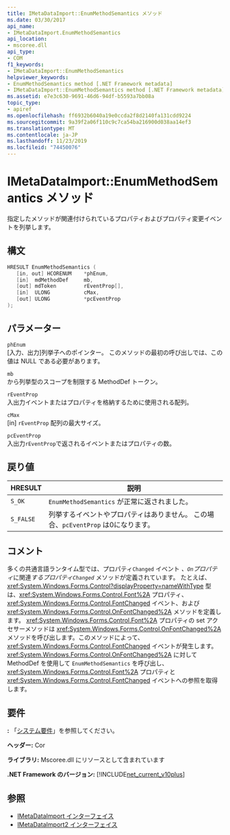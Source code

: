 ```yaml
---
title: IMetaDataImport::EnumMethodSemantics メソッド
ms.date: 03/30/2017
api_name:
- IMetaDataImport.EnumMethodSemantics
api_location:
- mscoree.dll
api_type:
- COM
f1_keywords:
- IMetaDataImport::EnumMethodSemantics
helpviewer_keywords:
- EnumMethodSemantics method [.NET Framework metadata]
- IMetaDataImport::EnumMethodSemantics method [.NET Framework metadata]
ms.assetid: e7e3c630-9691-46d6-94df-b5593a7bb08a
topic_type:
- apiref
ms.openlocfilehash: ff6932b6040a19e0ccda2f8d2140fa131cdd9224
ms.sourcegitcommit: 9a39f2a06f110c9c7ca54ba216900d038aa14ef3
ms.translationtype: MT
ms.contentlocale: ja-JP
ms.lasthandoff: 11/23/2019
ms.locfileid: "74450076"
---
```

# <a name="imetadataimportenummethodsemantics-method"></a>IMetaDataImport::EnumMethodSemantics メソッド
指定したメソッドが関連付けられているプロパティおよびプロパティ変更イベントを列挙します。  
  
## <a name="syntax"></a>構文  
  
```cpp  
HRESULT EnumMethodSemantics (  
   [in, out] HCORENUM    *phEnum,  
   [in]  mdMethodDef     mb,   
   [out] mdToken         rEventProp[],  
   [in]  ULONG           cMax,  
   [out] ULONG           *pcEventProp  
);  
```  
  
## <a name="parameters"></a>パラメーター  
 `phEnum`  
 [入力、出力]列挙子へのポインター。 このメソッドの最初の呼び出しでは、この値は NULL である必要があります。  
  
 `mb`  
 から列挙型のスコープを制限する MethodDef トークン。  
  
 `rEventProp`  
 入出力イベントまたはプロパティを格納するために使用される配列。  
  
 `cMax`  
 [in] `rEventProp` 配列の最大サイズ。  
  
 `pcEventProp`  
 入出力`rEventProp`で返されるイベントまたはプロパティの数。  
  
## <a name="return-value"></a>戻り値  
  
|HRESULT|説明|  
|-------------|-----------------|  
|`S_OK`|`EnumMethodSemantics` が正常に返されました。|  
|`S_FALSE`|列挙するイベントやプロパティはありません。 この場合、`pcEventProp` は0になります。|  
  
## <a name="remarks"></a>コメント  
 多くの共通言語ランタイム型では、プロパティ`Changed` イベント *、`On`プロパティ*に関連*するプロパティ`Changed`* メソッドが定義されています。 たとえば、<xref:System.Windows.Forms.Control?displayProperty=nameWithType> 型は、<xref:System.Windows.Forms.Control.Font%2A> プロパティ、<xref:System.Windows.Forms.Control.FontChanged> イベント、および <xref:System.Windows.Forms.Control.OnFontChanged%2A> メソッドを定義します。 <xref:System.Windows.Forms.Control.Font%2A> プロパティの set アクセサーメソッドは <xref:System.Windows.Forms.Control.OnFontChanged%2A> メソッドを呼び出します。このメソッドによって、<xref:System.Windows.Forms.Control.FontChanged> イベントが発生します。 <xref:System.Windows.Forms.Control.OnFontChanged%2A> に対して MethodDef を使用して `EnumMethodSemantics` を呼び出し、<xref:System.Windows.Forms.Control.Font%2A> プロパティと <xref:System.Windows.Forms.Control.FontChanged> イベントへの参照を取得します。  
  
## <a name="requirements"></a>要件  
 **:** 「[システム要件](../../../../docs/framework/get-started/system-requirements.md)」を参照してください。  
  
 **ヘッダー:** Cor  
  
 **ライブラリ:** Mscoree.dll にリソースとして含まれています  
  
 **.NET Framework のバージョン:** [!INCLUDE[net_current_v10plus](../../../../includes/net-current-v10plus-md.md)]  
  
## <a name="see-also"></a>参照

- [IMetaDataImport インターフェイス](../../../../docs/framework/unmanaged-api/metadata/imetadataimport-interface.md)
- [IMetaDataImport2 インターフェイス](../../../../docs/framework/unmanaged-api/metadata/imetadataimport2-interface.md)
